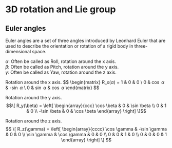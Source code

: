 # 3D rotation and Lie group

## Euler angles

Euler angles are a set of three angles introduced by Leonhard Euler that are used to describe the orientation or rotation of a rigid body in three-dimensional space.

$\alpha$: Often be called as Roll, rotation around the x axis.  
$\beta$: Often be called as Pitch, rotation around the y axis.  
$\gamma$: Often be called as Yaw, rotation around the z axis.  

Rotation around the x axis.
$$
\begin{matrix}
R_x($\alpha$) =
1 & 0 & 0 \\
0 & $\cos$ $\alpha$ & -$\sin$ $\alpha$ \\
0 & $\sin$ $\alpha$ & $\cos$ $\alpha$
\end{matrix}
$$

Rotation around the y axis.
$$\[
R_y(\beta) = \left[ \begin{array}{ccc}
\cos \beta & 0 & \sin \beta \\
0 & 1 & 0 \\
-\sin \beta & 0 & \cos \beta
\end{array} \right]
\]$$

Rotation around the z axis.
$$
\[
R_z(\gamma) = \left[ \begin{array}{cccc}
\cos \gamma & -\sin \gamma & 0 & 0 \\
\sin \gamma & \cos \gamma & 0 & 0 \\
0 & 0 & 1 & 0 \\
0 & 0 & 0 & 1
\end{array} \right]
\]
$$


